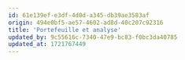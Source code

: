 ```yaml
---
id: 61e139ef-e3df-4d0d-a345-db39ae3583af
origin: 494e0bf5-ae57-4602-ad8d-40c207c92316
title: 'Portefeuille et analyse'
updated_by: 9c55616c-7340-47e9-bc83-f0bc3da40785
updated_at: 1721767449
---
```

